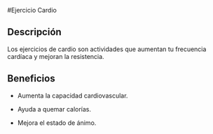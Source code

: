 #Ejercicio Cardio 

## Descripción

Los ejercicios de cardio son actividades que aumentan tu frecuencia cardíaca y mejoran la resistencia.
## Beneficios

- Aumenta la capacidad cardiovascular.

- Ayuda a quemar calorías.

- Mejora el estado de ánimo.
